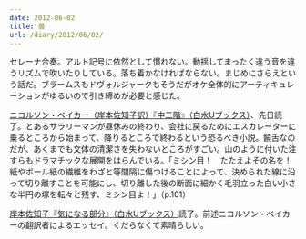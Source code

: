 ```yaml
---
date: 2012-06-02
title: 曇
url: /diary/2012/06/02/
---
```


セレーナ合奏。アルト記号に依然として慣れない。動揺してまったく違う音を違うリズムで吹いたりしている。落ち着かなければならない。まじめにさらえという話だ。ブラームスもドヴォルジャークもそうだがオケ全体的にアーティキュレーションがゆるいので引き締めが必要と感じた。

[ニコルソン・ベイカー（岸本佐知子訳）『中二階』（白水Uブックス）](http://www.amazon.co.jp/dp/4560071225/)、先日読了。とあるサラリーマンが昼休みの終わり、会社に戻るためにエスカレーターに乗るところから始まって、降りるところで終わるという恐るべき小説。饒舌なのだが、あくまでも文体の清潔さを失わないところがすごい。山のように付いた注すらもドラマチックな展開をはらんでいる。「ミシン目！　たたえよその名を！　紙やボール紙の繊維をわざと等間隔に傷つけることによって、決められた線に沿って切り離すことを可能にし、切り離した後の断面に細かく毛羽立った白い小さな半円の塚を転々と残す、ミシン目よ！」（p.101）

[岸本佐知子『気になる部分』（白水Uブックス）](http://www.amazon.co.jp/dp/4560720878/)読了。前述ニコルソン・ベイカーの翻訳者によるエッセイ。くだらなくて素晴らしい。